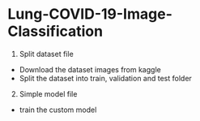 # Lung-COVID-19-Image-Classification

1) Split dataset file
- Download the dataset images from kaggle
- Split the dataset into train, validation and test folder

2) Simple model file
- train the custom model
